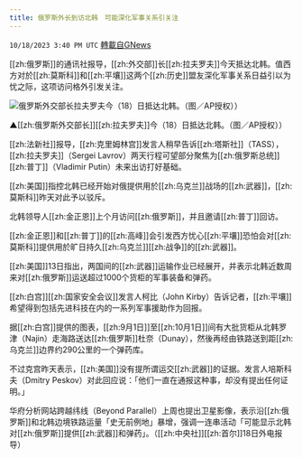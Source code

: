 ```yaml
---
title: 俄罗斯外长到访北韩　可能深化军事关系引关注
---
```

`10/18/2023 3:40 PM UTC` [轉載自GNews](https://gnews.org/articles/1850763)

[[zh:俄罗斯]]的通讯社报导，[[zh:外交部]]长[[zh:拉夫罗夫]]今天抵达北韩。值西方对於[[zh:莫斯科]]和[[zh:平壤]]这两个[[zh:历史]]盟友深化军事关系日益引以为忧之际，这项访问格外引发关注。

![俄罗斯外交部长拉夫罗夫今（18）日抵达北韩。（图／AP授权））](https://attach.setn.com/newsimages/2022/03/02/3548697-PH.jpg "俄罗斯外交部长拉夫罗夫今（18）日抵达北韩。（图／AP授权））")

▲[[zh:俄罗斯外交部长]][[zh:拉夫罗夫]]今（18）日抵达北韩。（图／AP授权））

[[zh:法新社]]报导，[[zh:克里姆林宫]]发言人稍早告诉[[zh:塔斯社]]（TASS），[[zh:拉夫罗夫]]（Sergei Lavrov）两天行程可望部分聚焦为[[zh:俄罗斯总统]][[zh:普丁]]（Vladimir Putin）未来出访打好基础。

[[zh:美国]]指控北韩已经开始对俄提供用於[[zh:乌克兰]]战场的[[zh:武器]]，[[zh:莫斯科]]昨天对此予以驳斥。

北韩领导人[[zh:金正恩]]上个月访问[[zh:俄罗斯]]，并且邀请[[zh:普丁]]回访。

[[zh:金正恩]]和[[zh:普丁]]的[[zh:高峰]]会引发西方忧心[[zh:平壤]]恐怕会对[[zh:莫斯科]]提供用於旷日持久[[zh:乌克兰]][[zh:战争]]的[[zh:武器]]。

[[zh:美国]]13日指出，两国间的[[zh:武器]]运输作业已经展开，并表示北韩近数周来对[[zh:俄罗斯]]运送超过1000个货柜的军事装备和弹药。

[[zh:白宫]][[zh:国家安全会议]]发言人柯比（John Kirby）告诉记者，[[zh:平壤]]希望得到包括先进科技在内的一系列军事援助作为回报。

据[[zh:白宫]]提供的图表，[[zh:9月1日]]至[[zh:10月1日]]间有大批货柜从北韩罗津（Najin）走海路送达[[zh:俄罗斯]]杜奈（Dunay），然後再经由铁路送到距[[zh:乌克兰]]边界约290公里的一个弹药库。

不过克宫昨天表示，[[zh:美国]]没有提所谓运交[[zh:武器]]的证据。发言人培斯科夫（Dmitry Peskov）对此回应说：「他们一直在通报这种事，却没有提出任何证明。」

华府分析网站跨越纬线（Beyond Parallel）上周也提出卫星影像，表示沿[[zh:俄罗斯]]和北韩边境铁路运量「史无前例地」暴增，强调一连串活动「可能显示北韩对[[zh:俄罗斯]]提供[[zh:武器]]和弹药」。（[[zh:中央社]][[zh:首尔]]18日外电报导）
